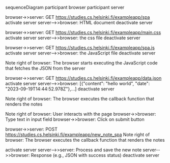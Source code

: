 sequenceDiagram
participant browser
participant server

browser->>server: GET https://studies.cs.helsinki.fi/exampleapp/spa
activate server
server-->>browser: HTML document
deactivate server

browser->>server: GET https://studies.cs.helsinki.fi/exampleapp/main.css
activate server
server-->>browser: the css file
deactivate server

browser->>server: GET https://studies.cs.helsinki.fi/exampleapp/spa.js
activate server
server-->>browser: the JavaScript file
deactivate server

Note right of browser: The browser starts executing the JavaScript code that fetches the JSON from the server

browser->>server: GET https://studies.cs.helsinki.fi/exampleapp/data.json
activate server
server-->>browser: [{"content": "hello world", "date": "2023-09-19T14:44:52.978Z"},...]
deactivate server

Note right of browser: The browser executes the callback function that renders the notes

Note right of browser: User interacts with the page
browser->>browser: Type text in input field
browser->>browser: Click on submit button

browser->>server: POST https://studies.cs.helsinki.fi/exampleapp/new_note_spa
Note right of browser: The browser executes the callback function that renders the notes

activate server
server-->>server: Process and save the new note
server-->>browser: Response (e.g., JSON with success status)
deactivate server
